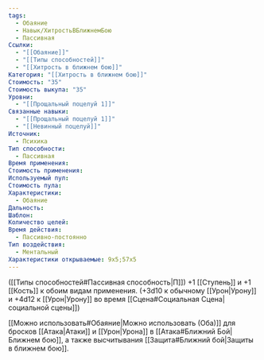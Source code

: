 ```yaml
---
tags:
  - Обаяние
  - Навык/ХитростьВБлижнемБою
  - Пассивная
Ссылки:
  - "[[Обаяние]]"
  - "[[Типы способностей]]"
  - "[[Хитрость в ближнем бою]]"
Категория: "[[Хитрость в ближнем бою]]"
Стоимость: "35"
Стоимость выкупа: "35"
Уровни:
  - "[[Прощальный поцелуй 1]]"
Связанные навыки:
  - "[[Прощальный поцелуй 1]]"
  - "[[Невинный поцелуй]]"
Источник:
  - Психика
Тип способности:
  - Пассивная
Время применения: 
Стоимость применения: 
Используемый пул: 
Стоимость пула: 
Характеристики:
  - Обаяние
Дальность: 
Шаблон: 
Количество целей: 
Время действия:
  - Пассивно-постоянно
Тип воздействия:
  - Ментальный
Характеристики открываемые: 9x5;57x5
---
```

([[Типы способностей#Пассивная способность|П]]) +1 [[Ступень]] и +1 [[Кость]] к обоим видам применения. (+3d10 к обычному [[Урон|Урону]] и +4d12 к [[Урон|Урону]] во время [[Сцена#Социальная Сцена|социальной сцены]])

[[Можно использовать#Обаяние|Можно использовать (Оба)]] для бросков [[Атака|Атаки]] и [[Урон|Урона]] в [[Атака#Ближний Бой|Ближнем бою]], а также высчитывания [[Защита#Ближний бой|Защиты в ближнем бою]].